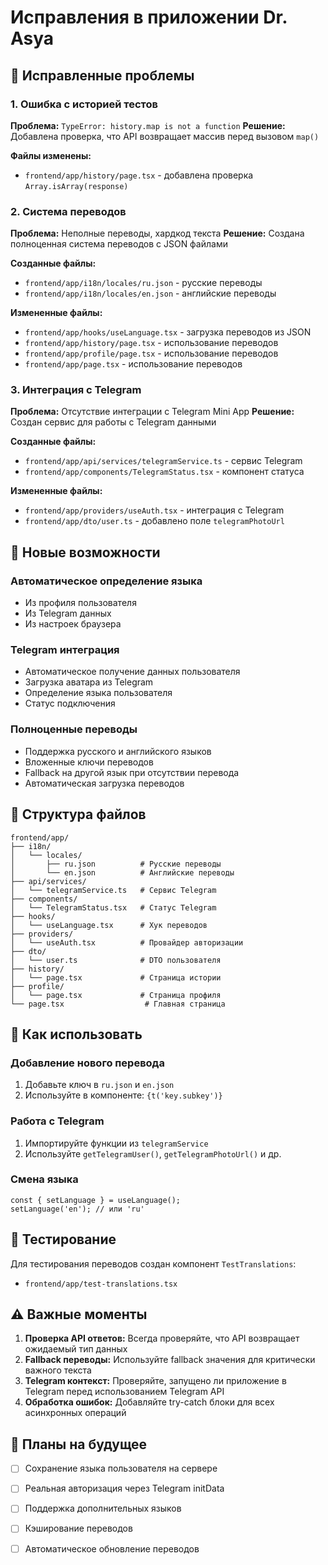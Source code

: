 # Исправления в приложении Dr. Asya

## 🐛 Исправленные проблемы

### 1. Ошибка с историей тестов
**Проблема:** `TypeError: history.map is not a function`
**Решение:** Добавлена проверка, что API возвращает массив перед вызовом `map()`

**Файлы изменены:**
- `frontend/app/history/page.tsx` - добавлена проверка `Array.isArray(response)`

### 2. Система переводов
**Проблема:** Неполные переводы, хардкод текста
**Решение:** Создана полноценная система переводов с JSON файлами

**Созданные файлы:**
- `frontend/app/i18n/locales/ru.json` - русские переводы
- `frontend/app/i18n/locales/en.json` - английские переводы

**Измененные файлы:**
- `frontend/app/hooks/useLanguage.tsx` - загрузка переводов из JSON
- `frontend/app/history/page.tsx` - использование переводов
- `frontend/app/profile/page.tsx` - использование переводов
- `frontend/app/page.tsx` - использование переводов

### 3. Интеграция с Telegram
**Проблема:** Отсутствие интеграции с Telegram Mini App
**Решение:** Создан сервис для работы с Telegram данными

**Созданные файлы:**
- `frontend/app/api/services/telegramService.ts` - сервис Telegram
- `frontend/app/components/TelegramStatus.tsx` - компонент статуса

**Измененные файлы:**
- `frontend/app/providers/useAuth.tsx` - интеграция с Telegram
- `frontend/app/dto/user.ts` - добавлено поле `telegramPhotoUrl`

## 🚀 Новые возможности

### Автоматическое определение языка
- Из профиля пользователя
- Из Telegram данных
- Из настроек браузера

### Telegram интеграция
- Автоматическое получение данных пользователя
- Загрузка аватара из Telegram
- Определение языка пользователя
- Статус подключения

### Полноценные переводы
- Поддержка русского и английского языков
- Вложенные ключи переводов
- Fallback на другой язык при отсутствии перевода
- Автоматическая загрузка переводов

## 📁 Структура файлов

```
frontend/app/
├── i18n/
│   └── locales/
│       ├── ru.json          # Русские переводы
│       └── en.json          # Английские переводы
├── api/services/
│   └── telegramService.ts   # Сервис Telegram
├── components/
│   └── TelegramStatus.tsx   # Статус Telegram
├── hooks/
│   └── useLanguage.tsx      # Хук переводов
├── providers/
│   └── useAuth.tsx          # Провайдер авторизации
├── dto/
│   └── user.ts              # DTO пользователя
├── history/
│   └── page.tsx             # Страница истории
├── profile/
│   └── page.tsx             # Страница профиля
└── page.tsx                  # Главная страница
```

## 🔧 Как использовать

### Добавление нового перевода
1. Добавьте ключ в `ru.json` и `en.json`
2. Используйте в компоненте: `{t('key.subkey')}`

### Работа с Telegram
1. Импортируйте функции из `telegramService`
2. Используйте `getTelegramUser()`, `getTelegramPhotoUrl()` и др.

### Смена языка
```tsx
const { setLanguage } = useLanguage();
setLanguage('en'); // или 'ru'
```

## 🧪 Тестирование

Для тестирования переводов создан компонент `TestTranslations`:
- `frontend/app/test-translations.tsx`

## ⚠️ Важные моменты

1. **Проверка API ответов:** Всегда проверяйте, что API возвращает ожидаемый тип данных
2. **Fallback переводы:** Используйте fallback значения для критически важного текста
3. **Telegram контекст:** Проверяйте, запущено ли приложение в Telegram перед использованием Telegram API
4. **Обработка ошибок:** Добавляйте try-catch блоки для всех асинхронных операций

## 🔮 Планы на будущее

- [ ] Сохранение языка пользователя на сервере
- [ ] Реальная авторизация через Telegram initData
- [ ] Поддержка дополнительных языков
- [ ] Кэширование переводов
- [ ] Автоматическое обновление переводов

